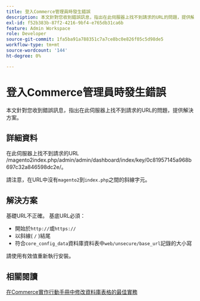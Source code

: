 ```yaml
---
title: 登入Commerce管理員時發生錯誤
description: 本文針對您收到錯誤訊息，指出在此伺服器上找不到請求的URL的問題，提供解決方案。
exl-id: f52b383b-87f2-4216-9bf4-e765db31ca6b
feature: Admin Workspace
role: Developer
source-git-commit: 1fa5ba91a788351c7a7ce8bc0e826f05c5d98de5
workflow-type: tm+mt
source-wordcount: '144'
ht-degree: 0%

---
```


# 登入Commerce管理員時發生錯誤

本文針對您收到錯誤訊息，指出在此伺服器上找不到請求的URL的問題，提供解決方案。

## 詳細資料

在此伺服器上找不到請求的URL /magento2index.php/admin/admin/dashboard/index/key/0c81957145a968b697c32a846598dc2e/。

請注意，在URL中沒有`magento2`到`index.php`之間的斜線字元。

## 解決方案

基礎URL不正確。 基底URL必須：

* 開始於`http://`或`https://`
* 以斜線( `/` )結尾
* 符合`core_config_data`資料庫資料表中`web/unsecure/base_url`記錄的大小寫

請使用有效值重新執行安裝。

## 相關閱讀

[在Commerce實作行動手冊中修改資料庫表格的最佳實務](https://experienceleague.adobe.com/zh-hant/docs/commerce-operations/implementation-playbook/best-practices/development/modifying-core-and-third-party-tables#why-adobe-recommends-avoiding-modifications)
